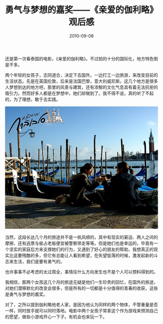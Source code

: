 ﻿---
title: "勇气与梦想的嘉奖——《亲爱的伽利略》观后感"
date: 2010-09-08
categories: 
  - "movies"
tags: 
  - "梦想"
  - "泰国"
---

还是第一次看泰国的电影，《亲爱的伽利略》。不过拍的十分的国际化，地方特色倒是不多。

两个年轻的女孩子，志同道合，决定下去国外，一边打工一边旅游，来改变目前的生活状态。先是在英国伦敦，后来是法国巴黎，意大利威尼斯。这几个地方是很多人梦想到达的地方吧，那里的风景与建筑，还有浓郁的文化气息具有着无法抗拒的吸引力。然而好多人都是在梦想中，她们却做到了。我不得不说，真的听了不起的，为了理想，敢于去实践。

![亲爱的伽利略](/images/5600117346_1327b6abd6_z.jpg)

当然，这段长达几个月的旅途并不是一帆风顺的，其中有现实的窘迫、两人之间的摩擦、还有逃票与偷占老板便宜被警察带走等等。但是她们也是幸运的，毕竟有一个坚实的家庭后方来支撑她们的行为，又遇到了好心的朋友的帮助，我想真正的现实比这要残酷的多，但它有总能让人看到希望，在失望低落的时候，激发起新的斗志来生活，我们是要有勇气的。

也许事事不必考虑的太过周全，事情往什么方向发生也不是个人可以预料得到的。

我相信，那两个女孩这几个月的旅途无疑是他们一生珍贵的回忆，在国外的旅途，对她们潜移默化的改变会很多，但是所有的一切都是十分值得的青春的收获，这些是勇气与梦想的嘉奖。

对了，之所以提到伽利略他老人家，是因为他认为同样的两个物体，不管重量是否一样，同时放手就可以同时落地。电影中两个女孩子常拿这个作为游戏来预测自己的愿望，做些小游戏开心一下子。有机会也来玩一下。
